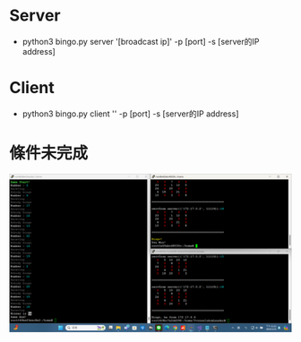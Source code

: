 # Server
 - python3 bingo.py server '[broadcast ip]' -p [port] -s [server的IP address]


# Client
 - python3 bingo.py client '' -p [port] -s [server的IP address]

# 條件未完成
![](play.png)


